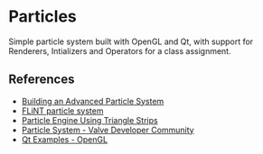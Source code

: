 Particles
=========

Simple particle system built with OpenGL and Qt, with support for Renderers, Intializers and Operators for a class assignment.

References
----------

* [Building an Advanced Particle System](http://www.gamasutra.com/view/feature/3157/building_an_advanced_particle_.php)
* [FLiNT particle system](http://flintparticles.org/)
* [Particle Engine Using Triangle Strips](http://nehe.gamedev.net/tutorial/particle_engine_using_triangle_strips/21001/)
* [Particle System - Valve Developer Community](https://developer.valvesoftware.com/wiki/Category:Particle_System)
* [Qt Examples - OpenGL](http://doc.trolltech.com/4.4/examples.html#opengl)
